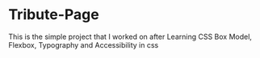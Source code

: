 # Tribute-Page
This is the simple project that I worked on after Learning CSS Box Model, Flexbox, Typography and Accessibility in css
